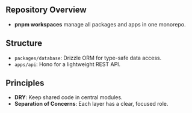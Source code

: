 ## Repository Overview

* **pnpm workspaces** manage all packages and apps in one monorepo.

## Structure

* `packages/database`: Drizzle ORM for type-safe data access.
* `apps/api`: Hono for a lightweight REST API.

## Principles

* **DRY**: Keep shared code in central modules.
* **Separation of Concerns**: Each layer has a clear, focused role.
